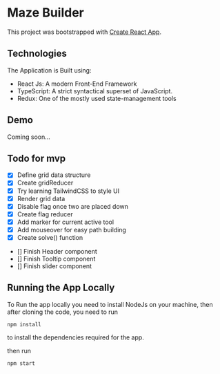 # Maze Builder

This project was bootstrapped with [Create React App](https://github.com/facebook/create-react-app).

## Technologies

The Application is Built using:

- React Js: A modern Front-End Framework
- TypeScript: A strict syntactical superset of JavaScript.
- Redux: One of the mostly used state-management tools

## Demo

Coming soon...

## Todo for mvp

- [x] Define grid data structure
- [x] Create gridReducer
- [x] Try learning TailwindCSS to style UI
- [x] Render grid data
- [x] Disable flag once two are placed down
- [x] Create flag reducer
- [x] Add marker for current active tool
- [x] Add mouseover for easy path building
- [x] Create solve() function
- [] Finish Header component
- [] Finish Tooltip component
- [] Finish slider component

## Running the App Locally

To Run the app locally you need to install NodeJs on your machine,
then after cloning the code, you need to run

```
npm install
```

to install the dependencies required for the app.

then run

```
npm start
```
